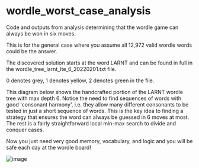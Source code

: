 # wordle_worst_case_analysis
Code and outputs from analysis determining that the wordle game can always be won in six moves.

This is for the general case where you assume all 12,972 valid wordle words could be the answer.

The discovered solution starts at the word LARNT and can be found in full in the wordle_tree_larnt_lte_6_20220201.txt file.

0 denotes grey, 1 denotes yellow, 2 denotes green in the file.

This diagram below shows the handcrafted portion of the LARNT wordle tree with max depth 6. Notice the need to find sequences of words with good 'consonant harmony', i.e. they allow many different consonants to be tested in just a short sequence of words. This is the key idea to finding a strategy that ensures the word can always be guessed in 6 moves at most. The rest is a fairly straightforward local min-max search to divide and conquer cases. 

Now you just need very good memory, vocabulary, and logic and you will be safe each day at the wordle board!

![image](https://user-images.githubusercontent.com/63890649/151963926-df404aec-528e-4f3a-835d-dcfbb8bd2e12.png)
